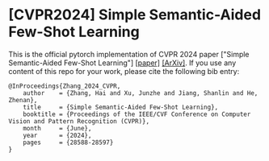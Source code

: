 # [CVPR2024] Simple Semantic-Aided Few-Shot Learning
This is the official pytorch implementation of CVPR 2024 paper ["Simple Semantic-Aided Few-Shot Learning"] [[paper]](https://openaccess.thecvf.com/content/CVPR2024/papers/Zhang_Simple_Semantic-Aided_Few-Shot_Learning_CVPR_2024_paper.pdf) [[ArXiv]](https://arxiv.org/pdf/2311.18649.pdf). If you use any content of this repo for your work, please cite the following bib entry:

    @InProceedings{Zhang_2024_CVPR,
        author    = {Zhang, Hai and Xu, Junzhe and Jiang, Shanlin and He, Zhenan},
        title     = {Simple Semantic-Aided Few-Shot Learning},
        booktitle = {Proceedings of the IEEE/CVF Conference on Computer Vision and Pattern Recognition (CVPR)},
        month     = {June},
        year      = {2024},
        pages     = {28588-28597}
    }
